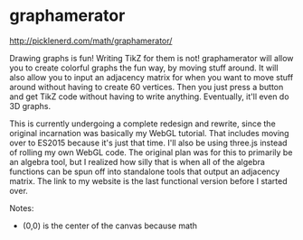 # graphamerator

http://picklenerd.com/math/graphamerator/

Drawing graphs is fun!  Writing TikZ for them is not!  graphamerator will allow you to create colorful graphs the fun way, by moving stuff around.  It will also allow you to input an adjacency matrix for when you want to move stuff around without having to create 60 vertices.  Then you just press a button and get TikZ code without having to write anything.  Eventually, it'll even do 3D graphs.  

This is currently undergoing a complete redesign and rewrite, since the original incarnation was basically my WebGL tutorial.  That includes moving over to ES2015 because it's just that time.  I'll also be using three.js instead of rolling my own WebGL code.  The original plan was for this to primarily be an algebra tool, but I realized how silly that is when all of the algebra functions can be spun off into standalone tools that output an adjacency matrix.  The link to my website is the last functional version before I started over.


Notes: 
* (0,0) is the center of the canvas because math
